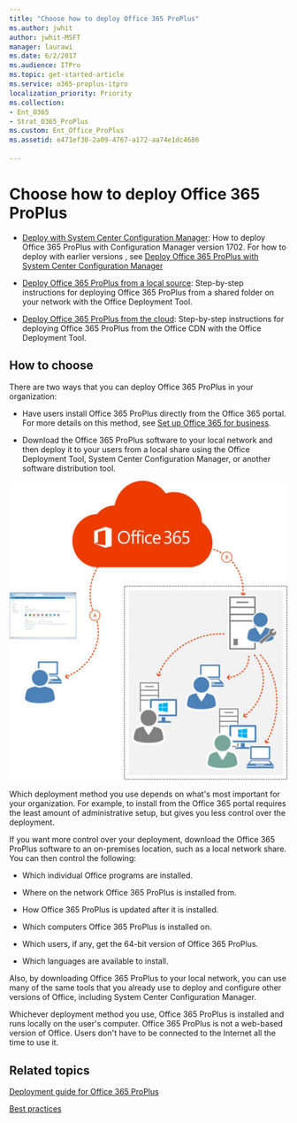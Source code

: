 ```yaml
---
title: "Choose how to deploy Office 365 ProPlus"
ms.author: jwhit
author: jwhit-MSFT
manager: laurawi
ms.date: 6/2/2017
ms.audience: ITPro
ms.topic: get-started-article
ms.service: o365-proplus-itpro
localization_priority: Priority
ms.collection:
- Ent_O365
- Strat_O365_ProPlus
ms.custom: Ent_Office_ProPlus
ms.assetid: e471ef30-2a09-4767-a172-aa74e1dc4686

---
```


# Choose how to deploy Office 365 ProPlus

- [Deploy with System Center Configuration Manager](https://docs.microsoft.com/en-us/sccm/sum/deploy-use/manage-office-365-proplus-updates): How to deploy Office 365 ProPlus with Configuration Manager version 1702. For how to deploy with earlier versions , see [Deploy Office 365 ProPlus with System Center Configuration Manager](deploy-office-365-proplus-with-system-center-configuration-manager.md)
  
- [Deploy Office 365 ProPlus from a local source](deploy-office-365-proplus-from-a-local-source.md): Step-by-step instructions for deploying Office 365 ProPlus from a shared folder on your network with the Office Deployment Tool.
  
- [Deploy Office 365 ProPlus from the cloud](deploy-office-365-proplus-from-the-cloud.md): Step-by-step instructions for deploying Office 365 ProPlus from the Office CDN with the Office Deployment Tool.
  
## How to choose

There are two ways that you can deploy Office 365 ProPlus in your organization:
  
- Have users install Office 365 ProPlus directly from the Office 365 portal. For more details on this method, see [Set up Office 365 for business](https://support.office.com/en-US/Article/set-up-Office-365-for-business-6a3a29a0-e616-4713-99d1-15eda62d04fa).
    
- Download the Office 365 ProPlus software to your local network and then deploy it to your users from a local share using the Office Deployment Tool, System Center Configuration Manager, or another software distribution tool.
    
![Office 365 deployment methods](images/3d236c2a-304c-44b3-9a73-d0fa8cc48437.jpg)
  
Which deployment method you use depends on what's most important for your organization. For example, to install from the Office 365 portal requires the least amount of administrative setup, but gives you less control over the deployment.
  
If you want more control over your deployment, download the Office 365 ProPlus software to an on-premises location, such as a local network share. You can then control the following:
  
- Which individual Office programs are installed.
    
- Where on the network Office 365 ProPlus is installed from.
    
- How Office 365 ProPlus is updated after it is installed.
    
- Which computers Office 365 ProPlus is installed on.
    
- Which users, if any, get the 64-bit version of Office 365 ProPlus.
    
- Which languages are available to install.
    
Also, by downloading Office 365 ProPlus to your local network, you can use many of the same tools that you already use to deploy and configure other versions of Office, including System Center Configuration Manager.
  
Whichever deployment method you use, Office 365 ProPlus is installed and runs locally on the user's computer. Office 365 ProPlus is not a web-based version of Office. Users don't have to be connected to the Internet all the time to use it.
  
## Related topics

[Deployment guide for Office 365 ProPlus](deployment-guide-for-office-365-proplus.md)
  
[Best practices](best-practices/best-practices.md)
  

